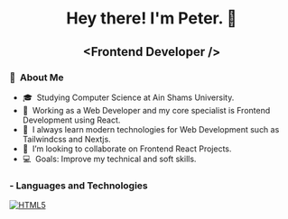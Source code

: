 <h1 align="center"> Hey there! I'm Peter. 👋</h1>
<h2 align="center">&lt;Frontend Developer /&gt;</h2>
<h3> 👤 &nbsp;About Me </h3>

- 🎓 &nbsp;Studying Computer Science at Ain Shams University.
- 💼 &nbsp;Working as a Web Developer and my core specialist is Frontend Development using React.
- 🌱 &nbsp;I always learn modern technologies for Web Development such as Tailwindcss and Nextjs.
- 👯 &nbsp;I’m looking to collaborate on Frontend React Projects.
- 💻 &nbsp;Goals: Improve my technical and soft skills. 


### - Languages and Technologies
[![HTML5](https://img.shields.io/badge/-HTML5-E34F26?style=flat-square&logo=html5&logoColor=white&link=https://github.com/PoulaHelmy/)](https://github.com/Peter3Khalil/)



